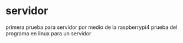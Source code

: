# servidor
primera prueba para servidor por medio de la raspberrypi4
prueba del programa en linux para un servidor 
